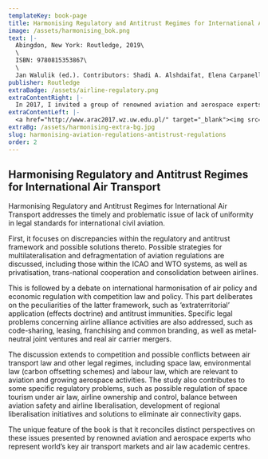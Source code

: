 ```yaml
---
templateKey: book-page
title: Harmonising Regulatory and Antitrust Regimes for International Air Transport
image: /assets/harmonising_bok.png
text: |-
  Abingdon, New York: Routledge, 2019\
  \
  ISBN: 9780815353867\
  \
  Jan Walulik (ed.). Contributors: Shadi A. Alshdaifat, Elena Carpanelli, Paul S. Dempsey, Piotr P. Dziubak, Elmar M. Giemulla, Peter P.C. Haanappel, Agnieszka Kunert-Diallo, Bashar H. Malkawi, Pablo Mendes de Leon, Małgorzata Polkowska, Andrea Trimarchi, Frans G. von der Dunk, Jan Walulik, Paweł Zagrajek, Marek Żylicz.
publisher: Routledge
extraBadge: /assets/airline-regulatory.png
extraContentRight: |-
  In 2017, I invited a group of renowned aviation and aerospace experts to the Airline Regulatory and Antitrust Conference at the Centre for Antitrust and Regulatory Studies, Faculty of Management, University of Warsaw, Poland. Our approach was to discuss and reconcile distinct perspectives on air law issues and provide possibly unbiased solutions, which could serve as base for future harmonisation of international arrangements. Harmonising Regulatory and Antitrust Regimes for International Air Transport presents the results of this vivid debate.
extraContentLeft: |-
  <a href="http://www.arac2017.wz.uw.edu.pl/" target="_blank"><img src="/assets/airline-regulatory.png" alt=""></a>
extraBg: /assets/harmonising-extra-bg.jpg
slug: harmonising-aviation-regulations-antistrust-regulations
order: 2
---
```


## Harmonising Regulatory and Antitrust Regimes for International Air Transport

Harmonising Regulatory and Antitrust Regimes for International Air Transport addresses the timely and problematic issue of lack of uniformity in legal standards for international civil aviation.

First, it focuses on discrepancies within the regulatory and antitrust framework and possible solutions thereto. Possible strategies for multilateralisation and defragmentation of aviation regulations are discussed, including those within the ICAO and WTO systems, as well as privatisation, trans-national cooperation and consolidation between airlines.

This is followed by a debate on international harmonisation of air policy and economic regulation with competition law and policy. This part deliberates on the peculiarities of the latter framework, such as ‘extraterritorial’ application (effects doctrine) and antitrust immunities. Specific legal problems concerning airline alliance activities are also addressed, such as code-sharing, leasing, franchising and common branding, as well as metal-neutral joint ventures and real air carrier mergers. 

The discussion extends to competition and possible conflicts between air transport law and other legal regimes, including space law, environmental law (carbon offsetting schemes) and labour law, which are relevant to aviation and growing aerospace activities. The study also contributes to some specific regulatory problems, such as possible regulation of space tourism under air law, airline ownership and control, balance between aviation safety and airline liberalisation, development of regional liberalisation initiatives and solutions to eliminate air connectivity gaps.

The unique feature of the book is that it reconciles distinct perspectives on these issues presented by renowned aviation and aerospace experts who represent world’s key air transport markets and air law academic centres.
